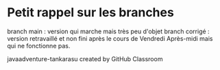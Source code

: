 # Petit rappel sur les branches
branch main : version qui marche mais très peu d'objet
branch corrigé : version retravaillé et non fini après le cours de Vendredi Après-midi mais qui ne fonctionne pas.

javaadventure-tankarasu created by GitHub Classroom
